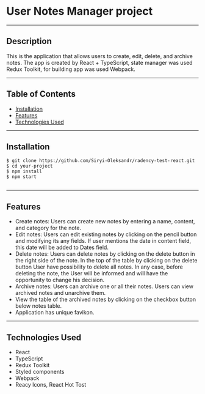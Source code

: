 # User Notes Manager project

---

## Description

This is the application that allows users to create, edit, delete, and archive
notes. The app is created by React + TypeScript, state manager was used Redux
Toolkit, for building app was used Webpack.

---

## Table of Contents

- [Installation](#installation)
- [Features](#features)
- [Technologies Used](#technologies)

---

## Installation <a id="installation"></a>

```
$ git clone https://github.com/Siryi-Oleksandr/radency-test-react.git
$ cd your-project
$ npm install
$ npm start


```

---

## Features <a id="features"></a>

- Create notes: Users can create new notes by entering a name, content, and
  category for the note.
- Edit notes: Users can edit existing notes by clicking on the pencil button and
  modifying its any fields. If user mentions the date in content field, this
  date will be added to Dates field.
- Delete notes: Users can delete notes by clicking on the delete button in the
  right side of the note. In the top of the table by clicking on the delete
  button User have possibility to delete all notes. In any case, before deleting
  the note, the User will be informed and will have the opportunity to change
  his decision.
- Archive notes: Users can archive one or all their notes. Users can view
  archived notes and unarchive them.
- View the table of the archived notes by clicking on the checkbox button below
  notes table.
- Application has unique favikon.

---

## Technologies Used <a id="technologies"></a>

- React
- TypeScript
- Redux Toolkit
- Styled components
- Webpack
- Reacy Icons, React Hot Tost
